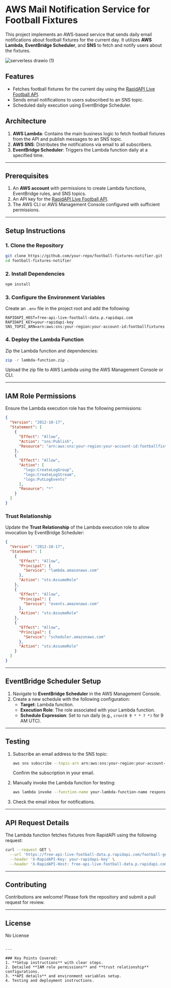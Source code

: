 # AWS Mail Notification Service for Football Fixtures

This project implements an AWS-based service that sends daily email notifications about football fixtures for the current day. It utilizes **AWS Lambda**, **EventBridge Scheduler**, and **SNS** to fetch and notify users about the fixtures.

![serverless drawio (1)](https://github.com/user-attachments/assets/e96d3d9b-2cf9-4605-b3e9-67126994b7b9)

## Features

- Fetches football fixtures for the current day using the [RapidAPI Live Football API](https://rapidapi.com/).
- Sends email notifications to users subscribed to an SNS topic.
- Scheduled daily execution using EventBridge Scheduler.

## Architecture

1. **AWS Lambda**: Contains the main business logic to fetch football fixtures from the API and publish messages to an SNS topic.
2. **AWS SNS**: Distributes the notifications via email to all subscribers.
3. **EventBridge Scheduler**: Triggers the Lambda function daily at a specified time.

---

## Prerequisites

1. An **AWS account** with permissions to create Lambda functions, EventBridge rules, and SNS topics.
2. An API key for the [RapidAPI Live Football API](https://rapidapi.com/).
3. The AWS CLI or AWS Management Console configured with sufficient permissions.

---

## Setup Instructions

### 1. Clone the Repository

```bash
git clone https://github.com/your-repo/football-fixtures-notifier.git
cd football-fixtures-notifier
```

### 2. Install Dependencies

```bash
npm install
```

### 3. Configure the Environment Variables

Create an `.env` file in the project root and add the following:

```env
RAPIDAPI_HOST=free-api-live-football-data.p.rapidapi.com
RAPIDAPI_KEY=your-rapidapi-key
SNS_TOPIC_ARN=arn:aws:sns:your-region:your-account-id:footballfixtures
```

### 4. Deploy the Lambda Function

Zip the Lambda function and dependencies:

```bash
zip -r lambda-function.zip .
```

Upload the zip file to AWS Lambda using the AWS Management Console or CLI.

---

## IAM Role Permissions

Ensure the Lambda execution role has the following permissions:

```json
{
  "Version": "2012-10-17",
  "Statement": [
    {
      "Effect": "Allow",
      "Action": "sns:Publish",
      "Resource": "arn:aws:sns:your-region:your-account-id:footballfixtures"
    },
    {
      "Effect": "Allow",
      "Action": [
        "logs:CreateLogGroup",
        "logs:CreateLogStream",
        "logs:PutLogEvents"
      ],
      "Resource": "*"
    }
  ]
}
```

### Trust Relationship

Update the **Trust Relationship** of the Lambda execution role to allow invocation by EventBridge Scheduler:

```json
{
  "Version": "2012-10-17",
  "Statement": [
    {
      "Effect": "Allow",
      "Principal": {
        "Service": "lambda.amazonaws.com"
      },
      "Action": "sts:AssumeRole"
    },
    {
      "Effect": "Allow",
      "Principal": {
        "Service": "events.amazonaws.com"
      },
      "Action": "sts:AssumeRole"
    },
    {
      "Effect": "Allow",
      "Principal": {
        "Service": "scheduler.amazonaws.com"
      },
      "Action": "sts:AssumeRole"
    }
  ]
}
```

---

## EventBridge Scheduler Setup

1. Navigate to **EventBridge Scheduler** in the AWS Management Console.
2. Create a new schedule with the following configuration:
   - **Target**: Lambda function.
   - **Execution Role**: The role associated with your Lambda function.
   - **Schedule Expression**: Set to run daily (e.g., `cron(0 9 * * ? *)` for 9 AM UTC).

---

## Testing

1. Subscribe an email address to the SNS topic:
   ```bash
   aws sns subscribe --topic-arn arn:aws:sns:your-region:your-account-id:footballfixtures --protocol email --notification-endpoint your-email@example.com
   ```
   Confirm the subscription in your email.

2. Manually invoke the Lambda function for testing:
   ```bash
   aws lambda invoke --function-name your-lambda-function-name response.json
   ```

3. Check the email inbox for notifications.

---

## API Request Details

The Lambda function fetches fixtures from RapidAPI using the following request:

```bash
curl --request GET \
  --url 'https://free-api-live-football-data.p.rapidapi.com/football-get-matches-by-date?date=YYYYMMDD' \
  --header 'X-RapidAPI-Key: your-rapidapi-key' \
  --header 'X-RapidAPI-Host: free-api-live-football-data.p.rapidapi.com'
```

---

## Contributing

Contributions are welcome! Please fork the repository and submit a pull request for review.

---

## License

No License
```

---

### Key Points Covered:
1. **Setup instructions** with clear steps.
2. Detailed **IAM role permissions** and **trust relationship** configurations.
3. **API details** and environment variables setup.
4. Testing and deployment instructions.

```
